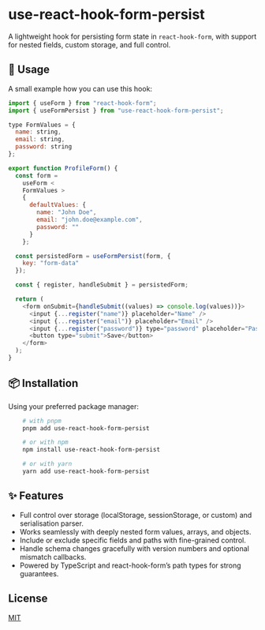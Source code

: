 # use-react-hook-form-persist

A lightweight hook for persisting form state in `react-hook-form`, with support for nested fields, custom storage, and full control.

## 🚀 Usage

A small example how you can use this hook:

```javascript
import { useForm } from "react-hook-form";
import { useFormPersist } from "use-react-hook-form-persist";

type FormValues = {
  name: string,
  email: string,
  password: string
};

export function ProfileForm() {
  const form =
    useForm <
    FormValues >
    {
      defaultValues: {
        name: "John Doe",
        email: "john.doe@example.com",
        password: ""
      }
    };

  const persistedForm = useFormPersist(form, {
    key: "form-data"
  });

  const { register, handleSubmit } = persistedForm;

  return (
    <form onSubmit={handleSubmit((values) => console.log(values))}>
      <input {...register("name")} placeholder="Name" />
      <input {...register("email")} placeholder="Email" />
      <input {...register("password")} type="password" placeholder="Password" />
      <button type="submit">Save</button>
    </form>
  );
}
```

## 📦 Installation

Using your preferred package manager:

```bash
    # with pnpm
    pnpm add use-react-hook-form-persist

    # or with npm
    npm install use-react-hook-form-persist

    # or with yarn
    yarn add use-react-hook-form-persist
```

## ✨ Features

- Full control over storage (localStorage, sessionStorage, or custom) and serialisation parser.
- Works seamlessly with deeply nested form values, arrays, and objects.
- Include or exclude specific fields and paths with fine-grained control.
- Handle schema changes gracefully with version numbers and optional mismatch callbacks.
- Powered by TypeScript and react-hook-form’s path types for strong guarantees.

## License

[MIT](https://choosealicense.com/licenses/mit/)
